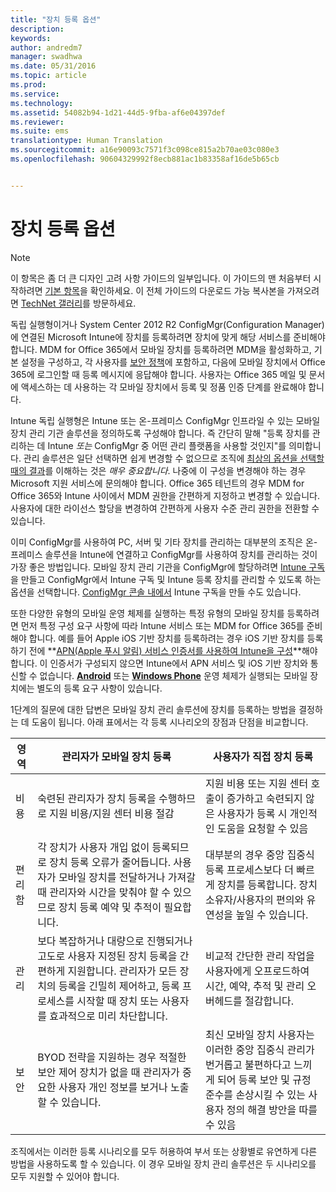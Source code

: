 ```yaml
---
title: "장치 등록 옵션"
description: 
keywords: 
author: andredm7
manager: swadhwa
ms.date: 05/31/2016
ms.topic: article
ms.prod: 
ms.service: 
ms.technology: 
ms.assetid: 54082b94-1d21-44d5-9fba-af6e04397def
ms.reviewer: 
ms.suite: ems
translationtype: Human Translation
ms.sourcegitcommit: a16e90093c7571f3c098ce815a2b70ae03c080e3
ms.openlocfilehash: 90604329992f8ecb881ac1b83358af16de5b65cb


---
```



# 장치 등록 옵션

>[!NOTE]
>이 항목은 좀 더 큰 디자인 고려 사항 가이드의 일부입니다. 이 가이드의 맨 처음부터 시작하려면 [기본 항목](mdm-design-considerations-guide.md)을 확인하세요. 이 전체 가이드의 다운로드 가능 복사본을 가져오려면 [TechNet 갤러리](https://gallery.technet.microsoft.com/Mobile-Device-Management-7d401582)를 방문하세요.

독립 실행형이거나 System Center 2012 R2 ConfigMgr(Configuration Manager)에 연결된 Microsoft Intune에 장치를 등록하려면 장치에 맞게 해당 서비스를 준비해야 합니다. MDM for Office 365에서 모바일 장치를 등록하려면 MDM을 활성화하고, 기본 설정을 구성하고, 각 사용자를 [보안 정책](https://technet.microsoft.com/library/ms.o365.cc.newdevicepolicy.aspx)에 포함하고, 다음에 모바일 장치에서 Office 365에 로그인할 때 등록 메시지에 응답해야 합니다. 사용자는 Office 365 메일 및 문서에 액세스하는 데 사용하는 각 모바일 장치에서 등록 및 정품 인증 단계를 완료해야 합니다.

Intune 독립 실행형은 Intune 또는 온-프레미스 ConfigMgr 인프라일 수 있는 모바일 장치 관리 기관 솔루션을 정의하도록 구성해야 합니다. 즉 간단히 말해 "등록 장치를 관리하는 데 Intune *또는* ConfigMgr 중 어떤 관리 플랫폼을 사용할 것인지"를 의미합니다. 관리 솔루션은 일단 선택하면 쉽게 변경할 수 없으므로 조직에 [최상의 옵션을 선택할 때의 결과](/Intune/deploy-use/enroll-devices-in-microsoft-intune)를 이해하는 것은 *매우 중요합니다*. 나중에 이 구성을 변경해야 하는 경우 Microsoft 지원 서비스에 문의해야 합니다. Office 365 테넌트의 경우 MDM for Office 365와 Intune 사이에서 MDM 권한을 간편하게 지정하고 변경할 수 있습니다. 사용자에 대한 라이선스 할당을 변경하여 간편하게 사용자 수준 관리 권한을 전환할 수 있습니다. 

이미 ConfigMgr를 사용하여 PC, 서버 및 기타 장치를 관리하는 대부분의 조직은 온-프레미스 솔루션을 Intune에 연결하고 ConfigMgr를 사용하여 장치를 관리하는 것이 가장 좋은 방법입니다. 모바일 장치 관리 기관을 ConfigMgr에 할당하려면 [Intune 구독](https://portal.office.com/Signup/Signup.aspx?OfferId=40BE278A-DFD1-470a-9EF7-9F2596EA7FF9&dl=INTUNE_A&ali=1#0)을 만들고 ConfigMgr에서 Intune 구독 및 Intune 등록 장치를 관리할 수 있도록 하는 옵션을 선택합니다. [ConfigMgr 콘솔 내에서](https://technet.microsoft.com/library/jj884158.aspx) Intune 구독을 만들 수도 있습니다.

또한 다양한 유형의 모바일 운영 체제를 실행하는 특정 유형의 모바일 장치를 등록하려면 먼저 특정 구성 요구 사항에 따라 Intune 서비스 또는 MDM for Office 365를 준비해야 합니다. 예를 들어 Apple iOS 기반 장치를 등록하려는 경우 iOS 기반 장치를 등록하기 전에 **[APN(Apple 푸시 알림) 서비스 인증서를 사용하여 Intune을 구성](https://technet.microsoft.com/library/dn408185.aspx)**해야 합니다. 이 인증서가 구성되지 않으면 Intune에서 APN 서비스 및 iOS 기반 장치와 통신할 수 없습니다. **[Android](https://technet.microsoft.com/library/dn764960.aspx)** 또는 **[Windows Phone](https://technet.microsoft.com/library/dn764959.aspx)** 운영 체제가 실행되는 모바일 장치에는 별도의 등록 요구 사항이 있습니다.

1단계의 질문에 대한 답변은 모바일 장치 관리 솔루션에 장치를 등록하는 방법을 결정하는 데 도움이 됩니다. 아래 표에서는 각 등록 시나리오의 장점과 단점을 비교합니다.

| 영역  | 관리자가 모바일 장치 등록 | 사용자가 직접 장치 등록 |
| ------------- | ------------- | ------------ |
| 비용 | 숙련된 관리자가 장치 등록을 수행하므로 지원 비용/지원 센터 비용 절감 | 지원 비용 또는 지원 센터 호출이 증가하고 숙련되지 않은 사용자가 등록 시 개인적인 도움을 요청할 수 있음 |
| 편리함  | 각 장치가 사용자 개입 없이 등록되므로 장치 등록 오류가 줄어듭니다. 사용자가 모바일 장치를 전달하거나 가져갈 때 관리자와 시간을 맞춰야 할 수 있으므로 장치 등록 예약 및 추적이 필요합니다.| 대부분의 경우 중앙 집중식 등록 프로세스보다 더 빠르게 장치를 등록합니다. 장치 소유자/사용자의 편의와 유연성을 높일 수 있습니다. |
| 관리 | 보다 복잡하거나 대량으로 진행되거나 고도로 사용자 지정된 장치 등록을 간편하게 지원합니다. 관리자가 모든 장치의 등록을 긴밀히 제어하고, 등록 프로세스를 시작할 때 장치 또는 사용자를 효과적으로 미리 차단합니다. | 비교적 간단한 관리 작업을 사용자에게 오프로드하여 시간, 예약, 추적 및 관리 오버헤드를 절감합니다. |
| 보안 | BYOD 전략을 지원하는 경우 적절한 보안 제어 장치가 없을 때 관리자가 중요한 사용자 개인 정보를 보거나 노출할 수 있습니다. | 최신 모바일 장치 사용자는 이러한 중앙 집중식 관리가 번거롭고 불편하다고 느끼게 되어 등록 보안 및 규정 준수를 손상시킬 수 있는 사용자 정의 해결 방안을 따를 수 있음 |

조직에서는 이러한 등록 시나리오를 모두 허용하여 부서 또는 상황별로 유연하게 다른 방법을 사용하도록 할 수 있습니다. 이 경우 모바일 장치 관리 솔루션은 두 시나리오를 모두 지원할 수 있어야 합니다.


<!--HONumber=Jul16_HO3-->


